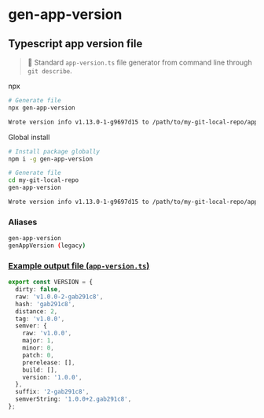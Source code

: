 # gen-app-version

## Typescript app version file

> 🔢 Standard `app-version.ts` file generator from command line through `git describe`.

npx

```sh
# Generate file
npx gen-app-version

Wrote version info v1.13.0-1-g9697d15 to /path/to/my-git-local-repo/app-version.ts
```

Global install

```sh
# Install package globally
npm i -g gen-app-version

# Generate file
cd my-git-local-repo
gen-app-version

Wrote version info v1.13.0-1-g9697d15 to /path/to/my-git-local-repo/app-version.ts
```

### Aliases

```sh
gen-app-version
genAppVersion (legacy)
```

### [Example output file (`app-version.ts`)](example-output-file/app-version.ts)

```ts
export const VERSION = {
  dirty: false,
  raw: 'v1.0.0-2-gab291c8',
  hash: 'gab291c8',
  distance: 2,
  tag: 'v1.0.0',
  semver: {
    raw: 'v1.0.0',
    major: 1,
    minor: 0,
    patch: 0,
    prerelease: [],
    build: [],
    version: '1.0.0',
  },
  suffix: '2-gab291c8',
  semverString: '1.0.0+2.gab291c8',
};
```
